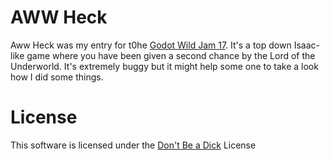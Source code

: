 # AWW Heck
Aww Heck was my entry for t0he [Godot Wild Jam 17](https://itch.io/jam/godot-wild-jam-17). It's a top down Isaac-like game where you have been given a second chance by the Lord of the Underworld. It's extremely buggy but it might help some one to take a look how I did some things.

# License
This software is licensed under the [Don't Be a Dick](http://dbad-license.org/) License
